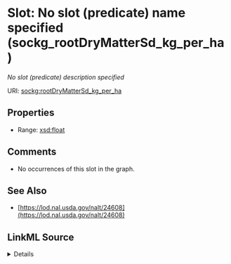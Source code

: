 

# Slot: No slot (predicate) name specified (sockg_rootDryMatterSd_kg_per_ha)


_No slot (predicate) description specified_







URI: [sockg:rootDryMatterSd_kg_per_ha](https://idir.uta.edu/sockg-ontology/docs/rootDryMatterSd_kg_per_ha)



<!-- no inheritance hierarchy -->








## Properties

* Range: [xsd:float](http://www.w3.org/2001/XMLSchema#float)





## Comments

* No occurrences of this slot in the graph.

## See Also

* [https://lod.nal.usda.gov/nalt/24608](https://lod.nal.usda.gov/nalt/24608)



## LinkML Source

<details>

```yaml
name: sockg_rootDryMatterSd_kg_per_ha
description: No slot (predicate) description specified
title: No slot (predicate) name specified
comments:
- No occurrences of this slot in the graph.
from_schema: soc-kg
see_also:
- https://lod.nal.usda.gov/nalt/24608
rank: 1000
domain: sockg_Harvest
slot_uri: sockg:rootDryMatterSd_kg_per_ha
alias: sockg_rootDryMatterSd_kg_per_ha
range: float

```
</details>